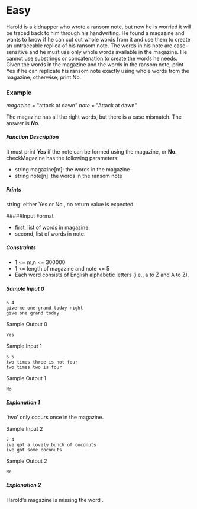 # Easy

Harold is a kidnapper who wrote a ransom note, but now he is worried it will be traced back to him through his handwriting. He found a magazine and wants to know if he can cut out whole words from it and use them to create an untraceable replica of his ransom note. The words in his note are case-sensitive and he must use only whole words available in the magazine. He cannot use substrings or concatenation to create the words he needs.
Given the words in the magazine and the words in the ransom note, print Yes if he can replicate his ransom note exactly using whole words from the magazine; otherwise, print No.

### Example 
_magazine_ = "attack at dawn" _note_ = "Attack at dawn"

The magazine has all the right words, but there is a case mismatch. The answer is _**No**_.

##### Function Description
It must print _**Yes**_ if the note can be formed using the magazine, or __**No**__.
checkMagazine has the following parameters:
- string magazine[m]: the words in the magazine
- string note[n]: the words in the ransom note

##### Prints

string: either Yes or No , no return value is expected

#####Input Format
- first, list of words in magazine. 
- second, list of words in note.

##### Constraints
- 1 <= m,n <= 300000
- 1 <= length of magazine and note <= 5 
- Each word consists of English alphabetic letters (i.e., a to Z and A to Z).


##### Sample Input 0
```
6 4
give me one grand today night
give one grand today
```
Sample Output 0
```
Yes
```
Sample Input 1
```
6 5
two times three is not four
two times two is four
```
Sample Output 1
```
No
```
##### Explanation 1

'two' only occurs once in the magazine.

Sample Input 2
```
7 4
ive got a lovely bunch of coconuts
ive got some coconuts
```
Sample Output 2
```
No
```

##### Explanation 2
Harold's magazine is missing the word .
